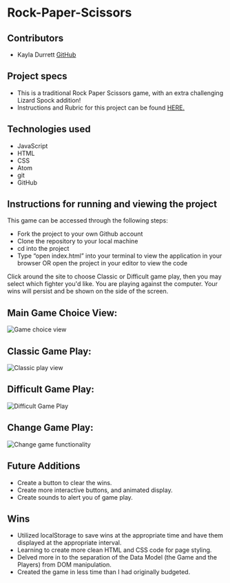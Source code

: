 # Rock-Paper-Scissors

## Contributors 

  - Kayla Durrett [GitHub](https://github.com/krdurrett)
  
## Project specs

  - This is a traditional Rock Paper Scissors game, with an extra challenging Lizard Spock addition! 
  - Instructions and Rubric for this project can be found [HERE.](https://frontend.turing.edu/projects/module-1/rock-paper-scissors-solo.html)

## Technologies used

  - JavaScript 
  - HTML
  - CSS
  - Atom
  - git
  - GitHub

## Instructions for running and viewing the project

  This game can be accessed through the following steps:

   - Fork the project to your own Github account
   - Clone the repository to your local machine
   - cd into the project
   - Type “open index.html” into your terminal to view the application in your browser OR open the project in your editor to view the code
    
  Click around the site to choose Classic or Difficult game play, then you may select which fighter you'd like. You are playing against the computer. Your wins     will persist and be shown on the side of the screen. 
  
  
## Main Game Choice View:

![Game choice view](https://media.giphy.com/media/BdXk4vi53eU6IE2kl8/giphy.gif)

## Classic Game Play:

![Classic play view](https://media.giphy.com/media/WGeVL26owgGEWfVHC5/giphy.gif)

## Difficult Game Play:

![Difficult Game Play](https://media.giphy.com/media/UJJNWb6egZ5Lyb56Gg/giphy.gif)

## Change Game Play:

![Change game functionality](https://media.giphy.com/media/JVoDMksM2FCD4EukqC/giphy.gif)

## Future Additions

 - Create a button to clear the wins.
 - Create more interactive buttons, and animated display.
 - Create sounds to alert you of game play.

## Wins 

- Utilized localStorage to save wins at the appropriate time and have them displayed at the appropriate interval.
- Learning to create more clean HTML and CSS code for page styling.
- Delved more in to the separation of the Data Model (the Game and the Players) from DOM manipulation.
- Created the game in less time than I had originally budgeted. 

